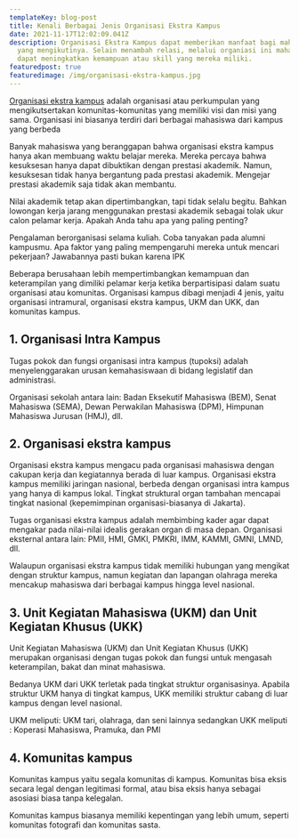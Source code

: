 ```yaml
---
templateKey: blog-post
title: Kenali Berbagai Jenis Organisasi Ekstra Kampus
date: 2021-11-17T12:02:09.041Z
description: Organisasi Ekstra Kampus dapat memberikan manfaat bagi mahasiswa
  yang mengikutinya. Selain menambah relasi, melalui organiasi ini mahasiswa
  dapat meningkatkan kemampuan atau skill yang mereka miliki.
featuredpost: true
featuredimage: /img/organisasi-ekstra-kampus.jpg
---
```

<!--StartFragment-->

[Organisasi ekstra kampus](https://heylawedu.id/blog/7-organisasi-ekstra-kampus-terbesar-di-indonesia-maba-wajib-tahu) adalah organisasi atau perkumpulan yang mengikutsertakan komunitas-komunitas yang memiliki visi dan misi yang sama. Organisasi ini biasanya terdiri dari berbagai mahasiswa dari kampus yang berbeda

Banyak mahasiswa yang beranggapan bahwa organisasi ekstra kampus hanya akan membuang waktu belajar mereka. Mereka percaya bahwa kesuksesan hanya dapat dibuktikan dengan prestasi akademik. Namun, kesuksesan tidak hanya bergantung pada prestasi akademik. Mengejar prestasi akademik saja tidak akan membantu.

Nilai akademik tetap akan dipertimbangkan, tapi tidak selalu begitu. Bahkan lowongan kerja jarang menggunakan prestasi akademik sebagai tolak ukur calon pelamar kerja. Apakah Anda tahu apa yang paling penting?

Pengalaman berorganisasi selama kuliah. Coba tanyakan pada alumni kampusmu. Apa faktor yang paling mempengaruhi mereka untuk mencari pekerjaan? Jawabannya pasti bukan karena IPK

Beberapa berusahaan lebih mempertimbangkan kemampuan dan keterampilan yang dimiliki pelamar kerja ketika berpartisipasi dalam suatu organisasi atau komunitas. Organisasi kampus dibagi menjadi 4 jenis, yaitu organisasi intramural, organisasi ekstra kampus, UKM dan UKK, dan komunitas kampus.

## 1. Organisasi Intra Kampus

Tugas pokok dan fungsi organisasi intra kampus (tupoksi) adalah menyelenggarakan urusan kemahasiswaan di bidang legislatif dan administrasi.

Organisasi sekolah antara lain: Badan Eksekutif Mahasiswa (BEM), Senat Mahasiswa (SEMA), Dewan Perwakilan Mahasiswa (DPM), Himpunan Mahasiswa Jurusan (HMJ), dll.

## 2. Organisasi ekstra kampus

Organisasi ekstra kampus mengacu pada organisasi mahasiswa dengan cakupan kerja dan kegiatannya berada di luar kampus. Organisasi ekstra kampus memiliki jaringan nasional, berbeda dengan organisasi intra kampus yang hanya di kampus lokal. Tingkat struktural organ tambahan mencapai tingkat nasional (kepemimpinan organisasi-biasanya di Jakarta).

Tugas organisasi ekstra kampus adalah membimbing kader agar dapat mengakar pada nilai-nilai idealis gerakan organ di masa depan. Organisasi eksternal antara lain: PMII, HMI, GMKI, PMKRI, IMM, KAMMI, GMNI, LMND, dll.

Walaupun organisasi ekstra kampus tidak memiliki hubungan yang mengikat dengan struktur kampus, namun kegiatan dan lapangan olahraga mereka mencakup mahasiswa dari berbagai kampus hingga level nasional.

## 3. Unit Kegiatan Mahasiswa (UKM) dan Unit Kegiatan Khusus (UKK)

Unit Kegiatan Mahasiswa (UKM) dan Unit Kegiatan Khusus (UKK) merupakan organisasi dengan tugas pokok dan fungsi untuk mengasah keterampilan, bakat dan minat mahasiswa.

Bedanya UKM dari UKK terletak pada tingkat struktur organisasinya. Apabila struktur UKM hanya di tingkat kampus, UKK memiliki struktur cabang di luar kampus dengan level nasional.

UKM meliputi: UKM tari, olahraga, dan seni lainnya sedangkan UKK meliputi : Koperasi Mahasiswa, Pramuka, dan PMI

## 4. Komunitas kampus

Komunitas kampus yaitu segala komunitas di kampus. Komunitas bisa eksis secara legal dengan legitimasi formal, atau bisa eksis hanya sebagai asosiasi biasa tanpa kelegalan.

Komunitas kampus biasanya memiliki kepentingan yang lebih umum, seperti komunitas fotografi dan komunitas sasta.

<!--EndFragment-->
